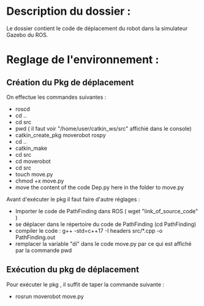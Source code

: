 # Description du dossier :
Le dossier contient le code de déplacement du robot dans la simulateur Gazebo du ROS.

# Reglage de l'environnement : 
## Création du Pkg de déplacement 
On effectue les commandes suivantes : 
*  roscd
*  cd .. 
* cd src
* pwd      ( il faut voir "/home/user/catkin_ws/src" affichié dans le console)
* catkin_create_pkg moverobot rospy
* cd ..
* catkin_make
* cd src
* cd moverobot
* cd src
* touch move.py
* chmod +x move.py
* move the content of the code Dep.py here in the folder to move.py


Avant d'exécuter le pkg il faut faire d'autre réglages : 
* Importer le code de PathFinding dans ROS (  wget "link_of_source_code" ) 
* se déplacer dans le répertoire du code de PathFinding  (cd PathFinding)
* compiler le code : g++ -std=c++17 -I headers src/\*.cpp -o PathFinding.out
* remplacer la variable "di" dans le code move.py par ce qui est affiché par la commande pwd 
## Exécution du pkg  de déplacement
Pour exécuter le pkg , il suffit de taper la commande suivante : 
* rosrun moverobot move.py
